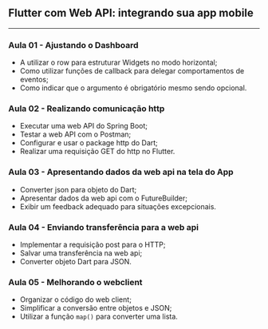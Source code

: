 ## Flutter com Web API: integrando sua app mobile
---

### Aula 01 - Ajustando o Dashboard

- A utilizar o row para estruturar Widgets no modo horizontal;
- Como utilizar funções de callback para delegar comportamentos de eventos;
- Como indicar que o argumento é obrigatório mesmo sendo opcional.

### Aula 02 - Realizando comunicação http

- Executar uma web API do Spring Boot;
- Testar a web API com o Postman;
- Configurar e usar o package http do Dart;
- Realizar uma requisição GET do http no Flutter.

### Aula 03 - Apresentando dados da web api na tela do App

- Converter json para objeto do Dart;
- Apresentar dados da web api com o FutureBuilder;
- Exibir um feedback adequado para situações excepcionais.

### Aula 04 - Enviando transferência para a web api

- Implementar a requisição post para o HTTP;
- Salvar uma transferência na web api;
- Converter objeto Dart para JSON.

### Aula 05 - Melhorando o webclient

- Organizar o código do web client;
- Simplificar a conversão entre objetos e JSON;
- Utilizar a função `map()` para converter uma lista.